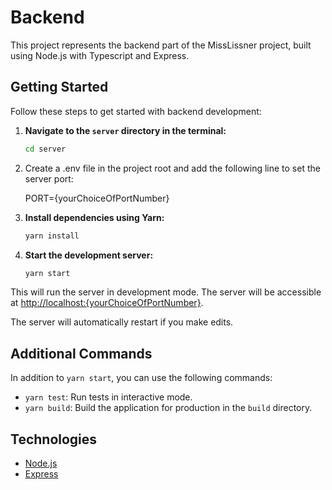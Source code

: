 # Backend

This project represents the backend part of the MissLissner project, built using Node.js with Typescript and Express.

## Getting Started

Follow these steps to get started with backend development:

1. **Navigate to the `server` directory in the terminal:**

   ```bash
   cd server
   ```

2. Create a .env file in the project root and add the following line to set the server port:

   PORT={yourChoiceOfPortNumber}

3. **Install dependencies using Yarn:**

   ```bash
   yarn install
   ```

4. **Start the development server:**

   ```bash
   yarn start
   ```

This will run the server in development mode. The server will be accessible at [http://localhost:{yourChoiceOfPortNumber}](http://localhost:{yourChoiceOfPortNumber}).

The server will automatically restart if you make edits.

## Additional Commands

In addition to `yarn start`, you can use the following commands:

- `yarn test`: Run tests in interactive mode.
- `yarn build`: Build the application for production in the `build` directory.

## Technologies

- [Node.js](https://nodejs.org/en)
- [Express](https://expressjs.com/)
